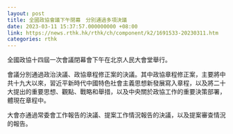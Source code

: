 ```yaml
---
layout: post
title: 全國政協會議下午閉幕　分別通過多項決議
date: 2023-03-11 15:37:57.000000000 +08:00
link: https://news.rthk.hk/rthk/ch/component/k2/1691533-20230311.htm
categories: rthk
---
```


全國政協十四屆一次會議閉幕會下午在北京人民大會堂舉行。

會議分別通過政治決議、政協章程修正案的決議。其中政協章程修正案，主要將中共十九大以來，習近平新時代中國特色社會主義思想新發展寫入章程，以及將二十大提出的重要思想、觀點、戰略和舉措，以及中央關於政協工作的重要決策部署，體現在章程中。

大會亦通過常委會工作報告的決議、提案工作情況報告的決議，以及提案審查情況的報告。
